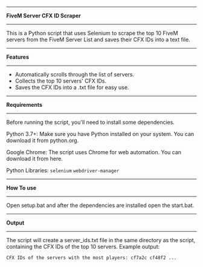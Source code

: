 ****
**FiveM Server CFX ID Scraper**
****
This is a Python script that uses Selenium to scrape the top 10 FiveM servers from the FiveM Server List and saves their CFX IDs into a text file.
****
**Features**
****
- Automatically scrolls through the list of servers.
- Collects the top 10 servers' CFX IDs.
- Saves the CFX IDs into a .txt file for easy use.
****
**Requirements**
****
Before running the script, you'll need to install some dependencies.

Python 3.7+: Make sure you have Python installed on your system. You can download it from python.org.

Google Chrome: The script uses Chrome for web automation. You can download it from here.

Python Libraries:
``selenium``
``webdriver-manager``
****
**How To use**
****
Open setup.bat and after the dependencies are installed open the start.bat.
****
**Output**
****
The script will create a server_ids.txt file in the same directory as the script, containing the CFX IDs of the top 10 servers.
Example output:

``CFX IDs of the servers with the most players:
cf7a2c
cf48f2
...``
